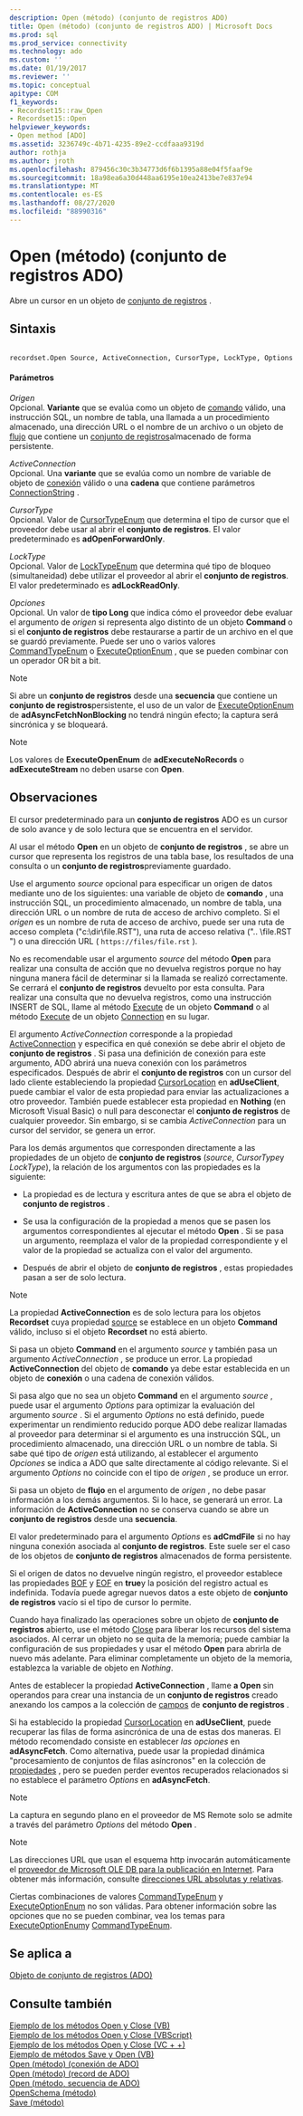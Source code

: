```yaml
---
description: Open (método) (conjunto de registros ADO)
title: Open (método) (conjunto de registros ADO) | Microsoft Docs
ms.prod: sql
ms.prod_service: connectivity
ms.technology: ado
ms.custom: ''
ms.date: 01/19/2017
ms.reviewer: ''
ms.topic: conceptual
apitype: COM
f1_keywords:
- Recordset15::raw_Open
- Recordset15::Open
helpviewer_keywords:
- Open method [ADO]
ms.assetid: 3236749c-4b71-4235-89e2-ccdfaaa9319d
author: rothja
ms.author: jroth
ms.openlocfilehash: 879456c30c3b34773d6f6b1395a88e04f5faaf9e
ms.sourcegitcommit: 18a98ea6a30d448aa6195e10ea2413be7e837e94
ms.translationtype: MT
ms.contentlocale: es-ES
ms.lasthandoff: 08/27/2020
ms.locfileid: "88990316"
---
```

# <a name="open-method-ado-recordset"></a>Open (método) (conjunto de registros ADO)
Abre un cursor en un objeto de [conjunto de registros](./recordset-object-ado.md) .  
  
## <a name="syntax"></a>Sintaxis  
  
```  
  
recordset.Open Source, ActiveConnection, CursorType, LockType, Options  
```  
  
#### <a name="parameters"></a>Parámetros  
 *Origen*  
 Opcional. **Variante** que se evalúa como un objeto de [comando](./command-object-ado.md) válido, una instrucción SQL, un nombre de tabla, una llamada a un procedimiento almacenado, una dirección URL o el nombre de un archivo o un objeto de [flujo](./stream-object-ado.md) que contiene un [conjunto de registros](./recordset-object-ado.md)almacenado de forma persistente.  
  
 *ActiveConnection*  
 Opcional. Una **variante** que se evalúa como un nombre de variable de objeto de [conexión](./connection-object-ado.md) válido o una **cadena** que contiene parámetros [ConnectionString](./connectionstring-property-ado.md) .  
  
 *CursorType*  
 Opcional. Valor de [CursorTypeEnum](./cursortypeenum.md) que determina el tipo de cursor que el proveedor debe usar al abrir el **conjunto de registros**. El valor predeterminado es **adOpenForwardOnly**.  
  
 *LockType*  
 Opcional. Valor de [LockTypeEnum](./locktypeenum.md) que determina qué tipo de bloqueo (simultaneidad) debe utilizar el proveedor al abrir el **conjunto de registros**. El valor predeterminado es **adLockReadOnly**.  
  
 *Opciones*  
 Opcional. Un valor de **tipo Long** que indica cómo el proveedor debe evaluar el argumento de *origen* si representa algo distinto de un objeto **Command** o si el **conjunto de registros** debe restaurarse a partir de un archivo en el que se guardó previamente. Puede ser uno o varios valores [CommandTypeEnum](./commandtypeenum.md) o [ExecuteOptionEnum](./executeoptionenum.md) , que se pueden combinar con un operador OR bit a bit.  
  
> [!NOTE]
>  Si abre un **conjunto de registros** desde una **secuencia** que contiene un **conjunto de registros**persistente, el uso de un valor de [ExecuteOptionEnum](./executeoptionenum.md) de **adAsyncFetchNonBlocking** no tendrá ningún efecto; la captura será sincrónica y se bloqueará.  
  
> [!NOTE]
>  Los valores de **ExecuteOpenEnum** de **adExecuteNoRecords** o **adExecuteStream** no deben usarse con **Open**.  
  
## <a name="remarks"></a>Observaciones  
 El cursor predeterminado para un **conjunto de registros** ADO es un cursor de solo avance y de solo lectura que se encuentra en el servidor.  
  
 Al usar el método **Open** en un objeto de **conjunto de registros** , se abre un cursor que representa los registros de una tabla base, los resultados de una consulta o un **conjunto de registros**previamente guardado.  
  
 Use el argumento *source* opcional para especificar un origen de datos mediante uno de los siguientes: una variable de objeto de **comando** , una instrucción SQL, un procedimiento almacenado, un nombre de tabla, una dirección URL o un nombre de ruta de acceso de archivo completo. Si el *origen* es un nombre de ruta de acceso de archivo, puede ser una ruta de acceso completa ("c:\dir\file.RST"), una ruta de acceso relativa (".. \file.RST ") o una dirección URL ( `https://files/file.rst` ).  
  
 No es recomendable usar el argumento *source* del método **Open** para realizar una consulta de acción que no devuelva registros porque no hay ninguna manera fácil de determinar si la llamada se realizó correctamente. Se cerrará el **conjunto de registros** devuelto por esta consulta. Para realizar una consulta que no devuelva registros, como una instrucción INSERT de SQL, llame al método [Execute](./execute-method-ado-command.md) de un objeto **Command** o al método [Execute](./execute-method-ado-connection.md) de un objeto [Connection](./connection-object-ado.md) en su lugar.  
  
 El argumento *ActiveConnection* corresponde a la propiedad [ActiveConnection](./activeconnection-property-ado.md) y especifica en qué conexión se debe abrir el objeto de **conjunto de registros** . Si pasa una definición de conexión para este argumento, ADO abrirá una nueva conexión con los parámetros especificados. Después de abrir el **conjunto de registros** con un cursor del lado cliente estableciendo la propiedad [CursorLocation](./cursorlocation-property-ado.md) en **adUseClient**, puede cambiar el valor de esta propiedad para enviar las actualizaciones a otro proveedor. También puede establecer esta propiedad en **Nothing** (en Microsoft Visual Basic) o null para desconectar el **conjunto de registros** de cualquier proveedor. Sin embargo, si se cambia *ActiveConnection* para un cursor del servidor, se genera un error.  
  
 Para los demás argumentos que corresponden directamente a las propiedades de un objeto de **conjunto de registros** (*source*, *CursorType*y *LockType*), la relación de los argumentos con las propiedades es la siguiente:  
  
-   La propiedad es de lectura y escritura antes de que se abra el objeto de **conjunto de registros** .  
  
-   Se usa la configuración de la propiedad a menos que se pasen los argumentos correspondientes al ejecutar el método **Open** . Si se pasa un argumento, reemplaza el valor de la propiedad correspondiente y el valor de la propiedad se actualiza con el valor del argumento.  
  
-   Después de abrir el objeto de **conjunto de registros** , estas propiedades pasan a ser de solo lectura.  
  
> [!NOTE]
>  La propiedad **ActiveConnection** es de solo lectura para los objetos **Recordset** cuya propiedad [source](./source-property-ado-recordset.md) se establece en un objeto **Command** válido, incluso si el objeto **Recordset** no está abierto.  
  
 Si pasa un objeto **Command** en el argumento *source* y también pasa un argumento *ActiveConnection* , se produce un error. La propiedad **ActiveConnection** del objeto de **comando** ya debe estar establecida en un objeto de **conexión** o una cadena de conexión válidos.  
  
 Si pasa algo que no sea un objeto **Command** en el argumento *source* , puede usar el argumento *Options* para optimizar la evaluación del argumento *source* . Si el argumento *Options* no está definido, puede experimentar un rendimiento reducido porque ADO debe realizar llamadas al proveedor para determinar si el argumento es una instrucción SQL, un procedimiento almacenado, una dirección URL o un nombre de tabla. Si sabe qué tipo de *origen* está utilizando, al establecer el argumento *Opciones* se indica a ADO que salte directamente al código relevante. Si el argumento *Options* no coincide con el tipo de *origen* , se produce un error.  
  
 Si pasa un objeto de **flujo** en el argumento de *origen* , no debe pasar información a los demás argumentos. Si lo hace, se generará un error. La información de **ActiveConnection** no se conserva cuando se abre un **conjunto de registros** desde una **secuencia**.  
  
 El valor predeterminado para el argumento *Options* es **adCmdFile** si no hay ninguna conexión asociada al **conjunto de registros**. Este suele ser el caso de los objetos de **conjunto de registros** almacenados de forma persistente.  
  
 Si el origen de datos no devuelve ningún registro, el proveedor establece las propiedades [BOF](./bof-eof-properties-ado.md) y [EOF](./bof-eof-properties-ado.md) en **true**y la posición del registro actual es indefinida. Todavía puede agregar nuevos datos a este objeto de **conjunto de registros** vacío si el tipo de cursor lo permite.  
  
 Cuando haya finalizado las operaciones sobre un objeto de **conjunto de registros** abierto, use el método [Close](./close-method-ado.md) para liberar los recursos del sistema asociados. Al cerrar un objeto no se quita de la memoria; puede cambiar la configuración de sus propiedades y usar el método **Open** para abrirla de nuevo más adelante. Para eliminar completamente un objeto de la memoria, establezca la variable de objeto en *Nothing*.  
  
 Antes de establecer la propiedad **ActiveConnection** , llame **a Open** sin operandos para crear una instancia de un **conjunto de registros** creado anexando los campos a la colección de [campos](./fields-collection-ado.md) de **conjunto de registros** .  
  
 Si ha establecido la propiedad [CursorLocation](./cursorlocation-property-ado.md) en **adUseClient**, puede recuperar las filas de forma asincrónica de una de estas dos maneras. El método recomendado consiste en establecer *las opciones* en **adAsyncFetch**. Como alternativa, puede usar la propiedad dinámica "procesamiento de conjuntos de filas asíncronos" en la colección de [propiedades](./properties-collection-ado.md) , pero se pueden perder eventos recuperados relacionados si no establece el parámetro *Options* en **adAsyncFetch**.  
  
> [!NOTE]
>  La captura en segundo plano en el proveedor de MS Remote solo se admite a través del parámetro *Options* del método **Open** .  
  
> [!NOTE]
>  Las direcciones URL que usan el esquema http invocarán automáticamente el [proveedor de Microsoft OLE DB para la publicación en Internet](../../guide/appendixes/microsoft-ole-db-provider-for-internet-publishing.md). Para obtener más información, consulte [direcciones URL absolutas y relativas](../../guide/data/absolute-and-relative-urls.md).  
  
 Ciertas combinaciones de valores [CommandTypeEnum](./commandtypeenum.md) y [ExecuteOptionEnum](./executeoptionenum.md) no son válidas. Para obtener información sobre las opciones que no se pueden combinar, vea los temas para [ExecuteOptionEnum](./executeoptionenum.md)y [CommandTypeEnum](./commandtypeenum.md).  
  
## <a name="applies-to"></a>Se aplica a  
 [Objeto de conjunto de registros (ADO)](./recordset-object-ado.md)  
  
## <a name="see-also"></a>Consulte también  
 [Ejemplo de los métodos Open y Close (VB)](./open-and-close-methods-example-vb.md)   
 [Ejemplo de los métodos Open y Close (VBScript)](./open-and-close-methods-example-vbscript.md)   
 [Ejemplo de los métodos Open y Close (VC + +)](./open-and-close-methods-example-vc.md)   
 [Ejemplo de métodos Save y Open (VB)](./save-and-open-methods-example-vb.md)   
 [Open (método) (conexión de ADO)](./open-method-ado-connection.md)   
 [Open (método) (record de ADO)](./open-method-ado-record.md)   
 [Open (método, secuencia de ADO)](./open-method-ado-stream.md)   
 [OpenSchema (método)](./openschema-method.md)   
 [Save (método)](./save-method.md)